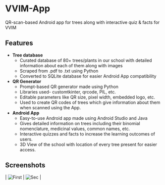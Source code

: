 # VVIM-App
QR-scan-based Android app for trees along with interactive quiz & facts for VVIM

## Features
- **Tree database**
  - Curated database of 80+ trees/plants in our school with detailed information about each of them along with images
  - Scraped from .pdf to .txt using Python
  - Converted to SQLite database for easier Android App compatibility
- **QR Generator**
  - Prompt-based QR generator made using Python
  - Libraries used- customtkinter, qrcode, PIL, etc.
  - Editable parameters like QR size, pixel width, embedded logo, etc.
  - Used to create QR codes of trees which give information about them when scanned using the App.
- **Android App**
  - Easy-to-use Android app made using Android Studio and Java
  - Gives detailed information on trees including their binomial nomenclature, medicinal values, common names, etc.
  - Interactive quizzes and facts to increase the learning outcomes of users.
  - 3D View of the school with location of every tree present for easier access.

## Screenshots
| ![First](/.github/assets/first.png?raw=true) | ![Sec](/.github/assets/sec.png?raw=true) |
